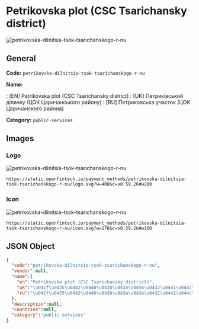 
# Petrikovska plot (CSC Tsarichansky district) 
![petrikovska-dilnitsia-tsok-tsarichanskogo-r-nu](https://static.openfintech.io/payment_methods/petrikovska-dilnitsia-tsok-tsarichanskogo-r-nu/logo.svg?w=400&c=v0.59.26#w200)  

## General 
**Code:** `petrikovska-dilnitsia-tsok-tsarichanskogo-r-nu` 
 
**Name:** 
 
:	[EN] Petrikovska plot (CSC Tsarichansky district) 
:	[UK] Петриківський ділянку (ЦОК Царичанського району) 
:	[RU] Петриковська участок (ЦОК Царичанского района) 
 
**Category:** `public-services` 
 

## Images 

### Logo 
![petrikovska-dilnitsia-tsok-tsarichanskogo-r-nu](https://static.openfintech.io/payment_methods/petrikovska-dilnitsia-tsok-tsarichanskogo-r-nu/logo.svg?w=400&c=v0.59.26#w200)  

```
https://static.openfintech.io/payment_methods/petrikovska-dilnitsia-tsok-tsarichanskogo-r-nu/logo.svg?w=400&c=v0.59.26#w200
```  

### Icon 
![petrikovska-dilnitsia-tsok-tsarichanskogo-r-nu](https://static.openfintech.io/payment_methods/petrikovska-dilnitsia-tsok-tsarichanskogo-r-nu/icon.svg?w=278&c=v0.59.26#w100)  

```
https://static.openfintech.io/payment_methods/petrikovska-dilnitsia-tsok-tsarichanskogo-r-nu/icon.svg?w=278&c=v0.59.26#w100
```  

## JSON Object 

```json
{
  "code":"petrikovska-dilnitsia-tsok-tsarichanskogo-r-nu",
  "vendor":null,
  "name":{
    "en":"Petrikovska plot (CSC Tsarichansky district)",
    "uk":"\u041f\u0435\u0442\u0440\u0438\u043a\u0456\u0432\u0441\u044c\u043a\u0438\u0439 \u0434\u0456\u043b\u044f\u043d\u043a\u0443 (\u0426\u041e\u041a \u0426\u0430\u0440\u0438\u0447\u0430\u043d\u0441\u044c\u043a\u043e\u0433\u043e \u0440\u0430\u0439\u043e\u043d\u0443)",
    "ru":"\u041f\u0435\u0442\u0440\u0438\u043a\u043e\u0432\u0441\u044c\u043a\u0430 \u0443\u0447\u0430\u0441\u0442\u043e\u043a (\u0426\u041e\u041a \u0426\u0430\u0440\u0438\u0447\u0430\u043d\u0441\u043a\u043e\u0433\u043e \u0440\u0430\u0439\u043e\u043d\u0430)"
  },
  "description":null,
  "countries":null,
  "category":"public-services"
}
```  
